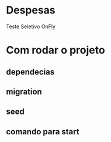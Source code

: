 # Despesas
 Teste Seletivo OnFly

# Com rodar o projeto

## dependecias
## migration
## seed
## comando para start
